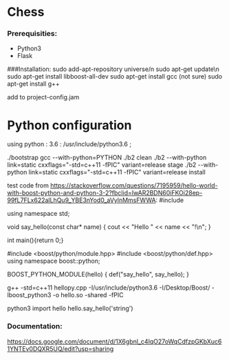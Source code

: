 # Chess

### Prerequisities:
- Python3
- Flask


###Installation:
sudo add-apt-repository universe/n
sudo apt-get update\n
sudo apt-get install libboost-all-dev
sudo apt-get install gcc (not sure)
sudo apt-get install g++

add to project-config.jam
# Python configuration
using python : 3.6 : /usr/include/python3.6 ;

./bootstrap gcc --with-python=PYTHON
./b2 clean
./b2 --with-python link=static cxxflags="-std=c++11 -fPIC" variant=release stage
./b2 --with-python link=static cxxflags="-std=c++11 -fPIC" variant=release install

test code from https://stackoverflow.com/questions/7195959/hello-world-with-boost-python-and-python-3-2?fbclid=IwAR2BDN60iFKOi28ep-99fL7FLx622alLhQu9_YBE3nYod0_aVylnMmsFWWA:
#include <iostream>

using namespace std;

void say_hello(const char* name) {
    cout << "Hello " <<  name << "!\n";
}

int main(){return 0;}

#include <boost/python/module.hpp>
#include <boost/python/def.hpp>
using namespace boost::python;

BOOST_PYTHON_MODULE(hello)
{
    def("say_hello", say_hello);
}

g++ -std=c++11 hellopy.cpp -I/usr/include/python3.6 -I/Desktop/Boost/ -lboost_python3  -o hello.so -shared -fPIC

python3
import hello
hello.say_hello('string')



### Documentation:
https://docs.google.com/document/d/1X6gbnl_c4IqO27oWqCdfzpGKbXuc61YNTEv0DQXR5UQ/edit?usp=sharing
